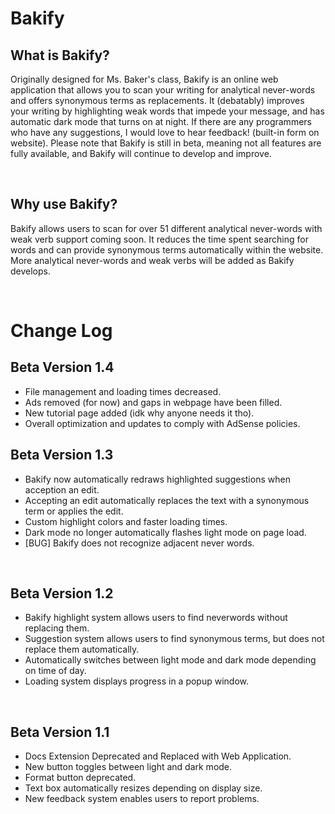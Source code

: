 <html>
  <body>
    <h1>Bakify</h1>
    <h2>What is Bakify?</h2>
    <p>Originally designed for Ms. Baker's class, Bakify is an online web application that allows you to scan your writing for analytical never-words and offers synonymous terms as replacements. It (debatably) improves your writing by highlighting weak words that impede your message, and has automatic dark mode that turns on at night. If there are any programmers who have any suggestions, I would love to hear feedback! (built-in form on website).  Please note that Bakify is still in beta, meaning not all features are fully available, and Bakify will continue to develop and improve. </p>
    <br>
    <h2>Why use Bakify?</h2>
    <p>Bakify allows users to scan for over 51 different analytical never-words with weak verb support coming soon. It reduces the time spent searching for words and can provide synonymous terms automatically within the website. More analytical never-words and weak verbs will be added as Bakify develops.</p>
    <br>
    <h1>Change Log</h1>
    <h2> Beta Version 1.4</h2>
    <ul>
      <li>File management and loading times decreased.</li>
      <li>Ads removed (for now) and gaps in webpage have been filled.</li>
      <li>New tutorial page added (idk why anyone needs it tho).</li>
      <li>Overall optimization and updates to comply with AdSense policies.</li>
    </ul>
    <h2> Beta Version 1.3 </h2>
    <ul>
      <li>Bakify now automatically redraws highlighted suggestions when acception an edit.</li>
      <li>Accepting an edit automatically replaces the text with a synonymous term or applies the edit.</li>
      <li>Custom highlight colors and faster loading times.</li>
      <li>Dark mode no longer automatically flashes light mode on page load.</li>
      <li> [BUG] Bakify does not recognize adjacent never words.</li>
    </ul>
    <br>
    <h2> Beta Version 1.2 </h2>
    <ul>
      <li>Bakify highlight system allows users to find neverwords without replacing them.</li>
      <li>Suggestion system allows users to find synonymous terms, but does not replace them automatically.</li>
      <li>Automatically switches between light mode and dark mode depending on time of day.</li>
      <li>Loading system displays progress in a popup window.</li>
    </ul>
    <br>
    <h2> Beta Version 1.1 </h2>
    <ul>
      <li>Docs Extension Deprecated and Replaced with Web Application.</li>
      <li>New button toggles between light and dark mode.</li>
      <li>Format button deprecated.</li>
      <li>Text box automatically resizes depending on display size.</li>
      <li>New feedback system enables users to report problems.</li>
    </ul>
  </body>
</html>
